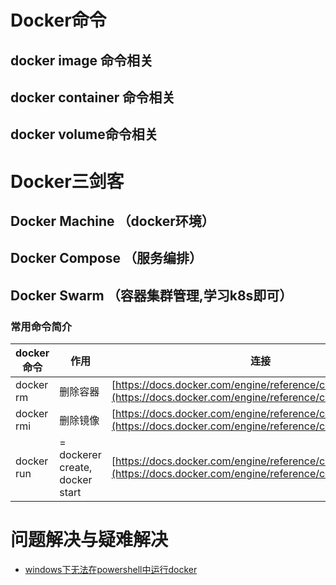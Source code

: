 # Docker命令

## docker image 命令相关

## docker container 命令相关

## docker volume命令相关


# Docker三剑客

## Docker Machine （docker环境）

## Docker Compose （服务编排）

## Docker Swarm （容器集群管理,学习k8s即可）


### 常用命令简介

| docker 命令 | 作用                            | 连接                                                         |
| ----------- | ------------------------------- | ------------------------------------------------------------ |
| docker rm   | 删除容器                        | [https://docs.docker.com/engine/reference/commandline/rm/](https://docs.docker.com/engine/reference/commandline/rm/) |
| docker rmi  | 删除镜像                        | [https://docs.docker.com/engine/reference/commandline/rmi/](https://docs.docker.com/engine/reference/commandline/rmi/) |
| docker run  | = dockerer create, docker start | [https://docs.docker.com/engine/reference/commandline/run/](https://docs.docker.com/engine/reference/commandline/run/) |



# 问题解决与疑难解决

- [windows下无法在powershell中运行docker ](<https://zhidao.baidu.com/question/2120616223445311987.html>)

